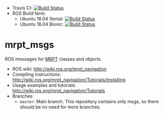 * Travis CI: [![Build Status](https://travis-ci.org/mrpt-ros-pkg/mrpt_msgs.svg?branch=master)](https://travis-ci.org/mrpt-ros-pkg/mrpt_msgs)
* ROS Build farm:
  * Ubuntu 16.04 Xenial: [![Build Status](http://build.ros.org/job/Kdev__mrpt_msgs__ubuntu_xenial_amd64/badge/icon)](http://build.ros.org/job/Kdev__mrpt_msgs__ubuntu_xenial_amd64/)
  * Ubuntu 18.04 Bionic: [![Build Status](http://build.ros.org/job/Mdev__mrpt_msgs__ubuntu_bionic_amd64/badge/icon)](http://build.ros.org/job/Mdev__mrpt_msgs__ubuntu_bionic_amd64/)

mrpt_msgs
===============

ROS messages for [MRPT](http://www.mrpt.org/) classes and objects

* ROS wiki: http://wiki.ros.org/mrpt_navigation
* Compiling instructions: http://wiki.ros.org/mrpt_navigation/Tutorials/Installing
* Usage examples and tutorials: http://wiki.ros.org/mrpt_navigation/Tutorials
* Branches:
  * `master`: Main branch. This repository contains only msgs, so there should be no need for more branches.
